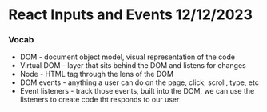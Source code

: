 # React Inputs and Events 12/12/2023

### Vocab

- DOM - document object model, visual representation of the code
- Virtual DOM - layer that sits behind the DOM and listens for changes
- Node - HTML tag through the lens of the DOM
- DOM events - anything a user can do on the page, click, scroll, type, etc
- Event listeners - track those events, built into the DOM, we can use the listeners to create code tht responds to our user
